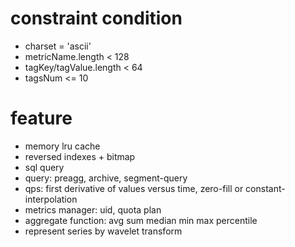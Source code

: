 # constraint condition
- charset = 'ascii'
- metricName.length < 128
- tagKey/tagValue.length < 64
- tagsNum <= 10

# feature
- memory lru cache
- reversed indexes + bitmap
- sql query
- query: preagg, archive, segment-query
- qps: first derivative of values versus time, zero-fill or constant-interpolation
- metrics manager: uid, quota plan
- aggregate function: avg sum median min max percentile
- represent series by wavelet transform
